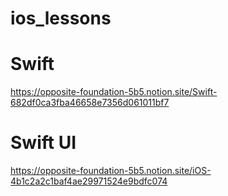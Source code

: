 # ios_lessons
# Swift
https://opposite-foundation-5b5.notion.site/Swift-682df0ca3fba46658e7356d061011bf7
# Swift UI
https://opposite-foundation-5b5.notion.site/iOS-4b1c2a2c1baf4ae29971524e9bdfc074

